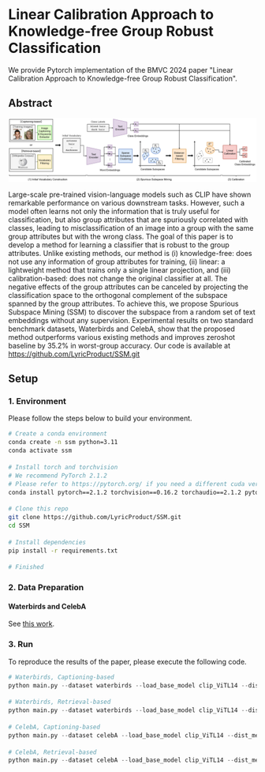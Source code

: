 # Linear Calibration Approach to Knowledge-free Group Robust Classification
We provide Pytorch implementation of the BMVC 2024 paper "Linear Calibration Approach to Knowledge-free Group Robust Classification".

## Abstract
<p align="center">
<img src="method_overview.jpg" width: auto />
</p>

Large-scale pre-trained vision-language models such as CLIP have shown remarkable performance on various downstream tasks. However, such a model often learns
not only the information that is truly useful for classification, but also group attributes
that are spuriously correlated with classes, leading to misclassification of an image into
a group with the same group attributes but with the wrong class. The goal of this paper is to develop a method for learning a classifier that is robust to the group attributes.
Unlike existing methods, our method is (i) knowledge-free: does not use any information of group attributes for training, (ii) linear: a lightweight method that trains only a
single linear projection, and (iii) calibration-based: does not change the original classifier at all. The negative effects of the group attributes can be canceled by projecting the classification space to the orthogonal complement of the subspace spanned by
the group attributes. To achieve this, we propose Spurious Subspace Mining (SSM)
to discover the subspace from a random set of text embeddings without any supervision. Experimental results on two standard benchmark datasets, Waterbirds and CelebA,
show that the proposed method outperforms various existing methods and improves zeroshot baseline by 35.2% in worst-group accuracy. Our code is available at https://github.com/LyricProduct/SSM.git

## Setup

### 1. Environment
Please follow the steps below to build your environment.

```bash
# Create a conda environment 
conda create -n ssm python=3.11
conda activate ssm

# Install torch and torchvision
# We recommend PyTorch 2.1.2
# Please refer to https://pytorch.org/ if you need a different cuda version
conda install pytorch==2.1.2 torchvision==0.16.2 torchaudio==2.1.2 pytorch-cuda=11.8 -c pytorch -c nvidia

# Clone this repo
git clone https://github.com/LyricProduct/SSM.git
cd SSM

# Install dependencies
pip install -r requirements.txt

# Finished
```

### 2. Data Preparation
#### Waterbirds and CelebA
See [this work](https://github.com/chingyaoc/debias_vl).

### 3. Run
To reproduce the results of the paper, please execute the following code.
``` python
# Waterbirds, Captioning-based
python main.py --dataset waterbirds --load_base_model clip_ViTL14 --dist_method Distance-based --base Captioning-based --V 40 --K 2 --debias

# Waterbirds, Retrieval-based
python main.py --dataset waterbirds --load_base_model clip_ViTL14 --dist_method Distance-based --base Retrieval-based --V 60 --K 3 --debias

# CelebA, Captioning-based
python main.py --dataset celebA --load_base_model clip_ViTL14 --dist_method Distance-based --base Captioning-based --V 200 --K 7 --debias

# CelebA, Retrieval-based
python main.py --dataset celebA --load_base_model clip_ViTL14 --dist_method Distance-based --base Retrieval-based --V 130 --K 5 --debias
```
